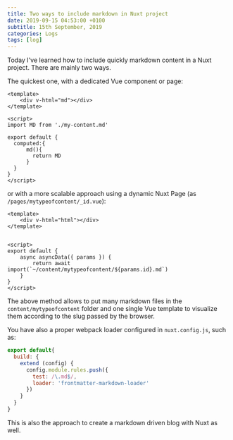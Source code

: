 ```yaml
---
title: Two ways to include markdown in Nuxt project
date: 2019-09-15 04:53:00 +0100
subtitle: 15th September, 2019
categories: Logs
tags: [log]
---
```



Today I've learned how to include quickly markdown content in a Nuxt project. There are mainly two ways.

The quickest one, with a dedicated Vue component or page:

```vue
<template>
    <div v-html="md"></div>
</template>

<script>
import MD from './my-content.md'

export default {
  computed:{
      md(){
        return MD
      }
  }
}
</script>
```

or with a more scalable approach using a dynamic Nuxt Page (as `/pages/mytypeofcontent/_id.vue`):

```vue
<template>
    <div v-html="html"></div>
</template>


<script>
export default {
    async asyncData({ params }) {
        return await import(`~/content/mytypeofcontent/${params.id}.md`)
    }
}
</script>
```

The above method allows to put many markdown files in the `content/mytypeofcontent` folder and one single Vue template to visualize them according to the slug passed by the browser.

You have also a proper webpack loader configured in `nuxt.config.js`, such as:

```js
export default{
  build: {
    extend (config) {
      config.module.rules.push({
        test: /\.md$/,
        loader: 'frontmatter-markdown-loader'
      })
    }
  }
}
```

This is also the approach to create a markdown driven blog with Nuxt as well.